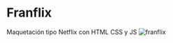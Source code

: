 # Franflix
Maquetación tipo Netflix con HTML CSS y JS
![franflix](https://user-images.githubusercontent.com/87668648/168865866-fc929322-dbc5-4b7c-b188-e8e3fab04431.png)
